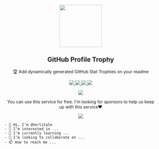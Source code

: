 <p align="center">
  <img width="140" src="https://user-images.githubusercontent.com/6661165/91657958-61b4fd00-eb00-11ea-9def-dc7ef5367e34.png" />  
  <h2 align="center">GitHub Profile Trophy</h2>
  <p align="center">🏆 Add dynamically generated GitHub Stat Trophies on your readme</p>
</p>
<p align="center">
  <a href="https://github.com/verlitale/github-profile-trophy/issues">
    <img src="https://img.shields.io/github/issues/verlitale/github-profile-trophy"/> 
  </a>
  <a href="https://github.com/verlitale/github-profile-trophy/network/members">
    <img src="https://img.shields.io/github/forks/verlitale/github-profile-trophy"/> 
  </a>  
  <a href="https://github.com/verlitale/github-profile-trophy/stargazers">
    <img src="https://img.shields.io/github/stars/verlitale/github-profile-trophy"/> 
  </a>
    <a href="https://github.com/verlitale/github-profile-trophy/LICENSE">
    <img src="https://img.shields.io/github/license/verlitale/github-profile-trophy"/> 
  </a>
</p>
<p align="center">
  </a>
    <a href="https://twitter.com/intent/tweet?text=Add%20dynamically%20generated%20GitHub%20Trophy%20on%20your%20readme%0D%0A&url=https%3A%2F%2Fgithub.com%2Fverlitale%2Fgithub-profile-trophy">
    <img src="https://img.shields.io/twitter/url?style=social&url=https%3A%2F%2Fgithub.com%2Fverlitale%2Fgithub-profile-trophy"/> 
  </a>
</p>
<p align="center">
  You can use this service for free. I'm looking for sponsors to help us keep up with this service❤️
</p>
<p align="center">
  <a href="https://github.com/sponsors/verlitale">
    <img src="https://img.shields.io/static/v1?label=Sponsor&message=%E2%9D%A4&logo=GitHub&color=ff69b4"/> 
  </a>
</p>

```
- 👋 Hi, I’m @Verlitale
- 👀 I’m interested in ...
- 🌱 I’m currently learning ...
- 💞️ I’m looking to collaborate on ...
- 📫 How to reach me ...
```
